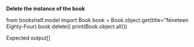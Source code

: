 **Delete the instance of the book**

from bookshelf.model import Book
book = Book.object.get(title="Nineteen Eighty-Four)
book.delete()
print(Book.object.all())

Expected output[]
